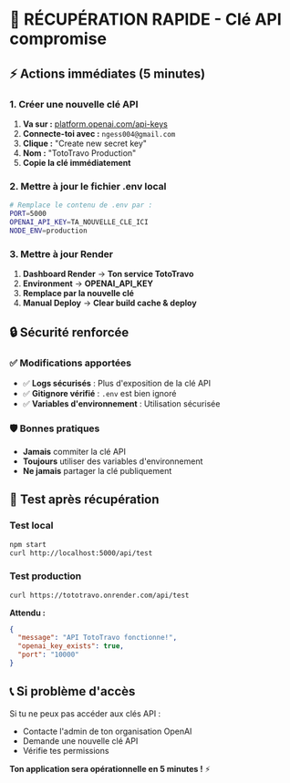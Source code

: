 # 🚨 RÉCUPÉRATION RAPIDE - Clé API compromise

## ⚡ Actions immédiates (5 minutes)

### 1. Créer une nouvelle clé API
1. **Va sur :** [platform.openai.com/api-keys](https://platform.openai.com/api-keys)
2. **Connecte-toi avec :** `ngess004@gmail.com`
3. **Clique :** "Create new secret key"
4. **Nom :** "TotoTravo Production"
5. **Copie la clé immédiatement**

### 2. Mettre à jour le fichier .env local
```bash
# Remplace le contenu de .env par :
PORT=5000
OPENAI_API_KEY=TA_NOUVELLE_CLE_ICI
NODE_ENV=production
```

### 3. Mettre à jour Render
1. **Dashboard Render** → **Ton service TotoTravo**
2. **Environment** → **OPENAI_API_KEY**
3. **Remplace par la nouvelle clé**
4. **Manual Deploy** → **Clear build cache & deploy**

## 🔒 Sécurité renforcée

### ✅ Modifications apportées
- ✅ **Logs sécurisés** : Plus d'exposition de la clé API
- ✅ **Gitignore vérifié** : `.env` est bien ignoré
- ✅ **Variables d'environnement** : Utilisation sécurisée

### 🛡️ Bonnes pratiques
- **Jamais** commiter la clé API
- **Toujours** utiliser des variables d'environnement
- **Ne jamais** partager la clé publiquement

## 🚀 Test après récupération

### Test local
```bash
npm start
curl http://localhost:5000/api/test
```

### Test production
```bash
curl https://tototravo.onrender.com/api/test
```

**Attendu :**
```json
{
  "message": "API TotoTravo fonctionne!",
  "openai_key_exists": true,
  "port": "10000"
}
```

## 📞 Si problème d'accès

Si tu ne peux pas accéder aux clés API :
- Contacte l'admin de ton organisation OpenAI
- Demande une nouvelle clé API
- Vérifie tes permissions

**Ton application sera opérationnelle en 5 minutes !** ⚡
